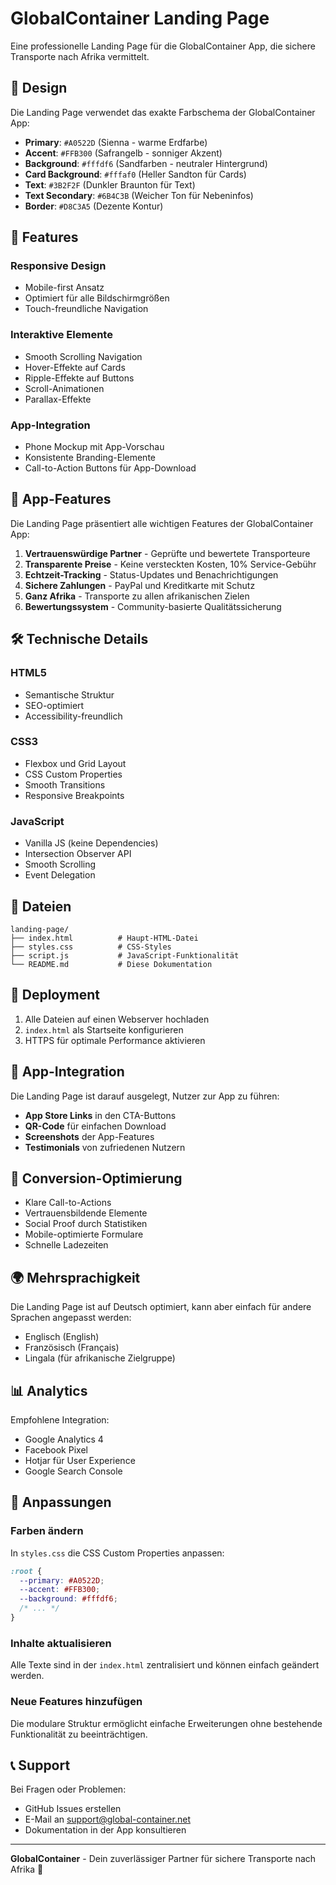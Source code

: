 # GlobalContainer Landing Page

Eine professionelle Landing Page für die GlobalContainer App, die sichere Transporte nach Afrika vermittelt.

## 🎨 Design

Die Landing Page verwendet das exakte Farbschema der GlobalContainer App:

- **Primary**: `#A0522D` (Sienna - warme Erdfarbe)
- **Accent**: `#FFB300` (Safrangelb - sonniger Akzent)
- **Background**: `#fffdf6` (Sandfarben - neutraler Hintergrund)
- **Card Background**: `#fffaf0` (Heller Sandton für Cards)
- **Text**: `#3B2F2F` (Dunkler Braunton für Text)
- **Text Secondary**: `#6B4C3B` (Weicher Ton für Nebeninfos)
- **Border**: `#D8C3A5` (Dezente Kontur)

## 🚀 Features

### Responsive Design
- Mobile-first Ansatz
- Optimiert für alle Bildschirmgrößen
- Touch-freundliche Navigation

### Interaktive Elemente
- Smooth Scrolling Navigation
- Hover-Effekte auf Cards
- Ripple-Effekte auf Buttons
- Scroll-Animationen
- Parallax-Effekte

### App-Integration
- Phone Mockup mit App-Vorschau
- Konsistente Branding-Elemente
- Call-to-Action Buttons für App-Download

## 📱 App-Features

Die Landing Page präsentiert alle wichtigen Features der GlobalContainer App:

1. **Vertrauenswürdige Partner** - Geprüfte und bewertete Transporteure
2. **Transparente Preise** - Keine versteckten Kosten, 10% Service-Gebühr
3. **Echtzeit-Tracking** - Status-Updates und Benachrichtigungen
4. **Sichere Zahlungen** - PayPal und Kreditkarte mit Schutz
5. **Ganz Afrika** - Transporte zu allen afrikanischen Zielen
6. **Bewertungssystem** - Community-basierte Qualitätssicherung

## 🛠️ Technische Details

### HTML5
- Semantische Struktur
- SEO-optimiert
- Accessibility-freundlich

### CSS3
- Flexbox und Grid Layout
- CSS Custom Properties
- Smooth Transitions
- Responsive Breakpoints

### JavaScript
- Vanilla JS (keine Dependencies)
- Intersection Observer API
- Smooth Scrolling
- Event Delegation

## 📁 Dateien

```
landing-page/
├── index.html          # Haupt-HTML-Datei
├── styles.css          # CSS-Styles
├── script.js           # JavaScript-Funktionalität
└── README.md           # Diese Dokumentation
```

## 🚀 Deployment

1. Alle Dateien auf einen Webserver hochladen
2. `index.html` als Startseite konfigurieren
3. HTTPS für optimale Performance aktivieren

## 📱 App-Integration

Die Landing Page ist darauf ausgelegt, Nutzer zur App zu führen:

- **App Store Links** in den CTA-Buttons
- **QR-Code** für einfachen Download
- **Screenshots** der App-Features
- **Testimonials** von zufriedenen Nutzern

## 🎯 Conversion-Optimierung

- Klare Call-to-Actions
- Vertrauensbildende Elemente
- Social Proof durch Statistiken
- Mobile-optimierte Formulare
- Schnelle Ladezeiten

## 🌍 Mehrsprachigkeit

Die Landing Page ist auf Deutsch optimiert, kann aber einfach für andere Sprachen angepasst werden:

- Englisch (English)
- Französisch (Français)
- Lingala (für afrikanische Zielgruppe)

## 📊 Analytics

Empfohlene Integration:

- Google Analytics 4
- Facebook Pixel
- Hotjar für User Experience
- Google Search Console

## 🔧 Anpassungen

### Farben ändern
In `styles.css` die CSS Custom Properties anpassen:

```css
:root {
  --primary: #A0522D;
  --accent: #FFB300;
  --background: #fffdf6;
  /* ... */
}
```

### Inhalte aktualisieren
Alle Texte sind in der `index.html` zentralisiert und können einfach geändert werden.

### Neue Features hinzufügen
Die modulare Struktur ermöglicht einfache Erweiterungen ohne bestehende Funktionalität zu beeinträchtigen.

## 📞 Support

Bei Fragen oder Problemen:

- GitHub Issues erstellen
- E-Mail an support@global-container.net
- Dokumentation in der App konsultieren

---

**GlobalContainer** - Dein zuverlässiger Partner für sichere Transporte nach Afrika 🚛

